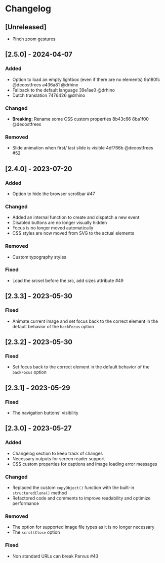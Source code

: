 # Changelog

## [Unreleased]

- Pinch zoom gestures

## [2.5.0] - 2024-04-07

### Added

- Option to load an empty lightbox (even if there are no elements) 9a180fc @deoostfrees a436a81 @drhino
- Fallback to the default language 39e1ae0 @drhino
- Dutch translation 7476426 @drhino

### Changed

- **Breaking:** Rename some CSS custom properties 8b43c66  8ba1f00 @deoostfrees

### Removed

- Slide animation when first/ last slide is visible 4df766b @deoostfrees #52

## [2.4.0] - 2023-07-20

### Added

- Option to hide the browser scrollbar #47

### Changed

- Added an internal function to create and dispatch a new event
- Disabled buttons are no longer visually hidden
- Focus is no longer moved automatically
- CSS styles are now moved from SVG to the actual elements

### Removed

- Custom typography styles

### Fixed

- Load the srcset before the src, add sizes attribute #49

## [2.3.3] - 2023-05-30

### Fixed

- Animate current image and set focus back to the correct element in the default behavior of the `backFocus` option

## [2.3.2] - 2023-05-30

### Fixed

- Set focus back to the correct element in the default behavior of the `backFocus` option

## [2.3.1] - 2023-05-29

### Fixed

- The navigation buttons' visibility

## [2.3.0] - 2023-05-27

### Added

- Changelog section to keep track of changes
- Necessary outputs for screen reader support
- CSS custom properties for captions and image loading error messages

### Changed

- Replaced the custom `copyObject()` function with the built-in `structuredClone()` method
- Refactored code and comments to improve readability and optimize performance

### Removed

- The option for supported image file types as it is no longer necessary
- The `scrollClose` option

### Fixed

- Non standard URLs can break Parvus #43
